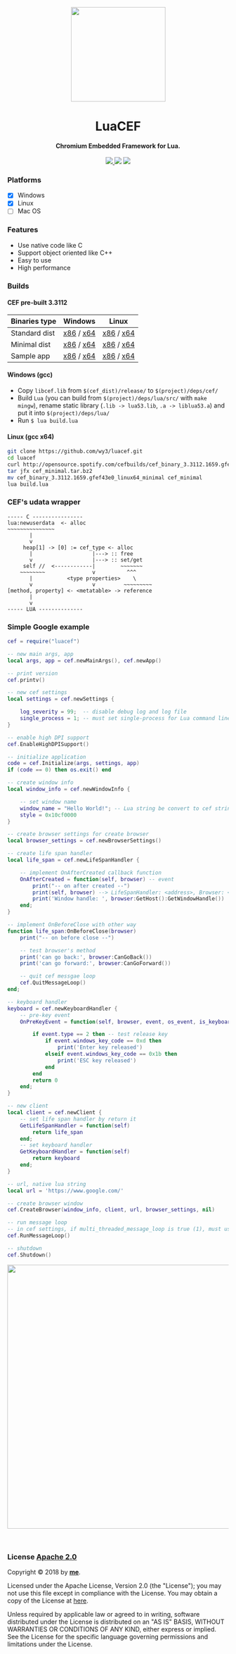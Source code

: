 <p align="center">
	<a href="https://github.com/wy3/luacef">
		<img src="https://github.com/wy3/luacef/raw/master/lcf.png" alt="" width="215px">
	</a>
	<h1 align="center"> LuaCEF </h1>
	<p align="center">
    	<strong> Chromium Embedded Framework for Lua. </strong>
	<br><br>
	<a href="https://travis-ci.org/wy3/luacef" target="_blank">
		<img src="https://travis-ci.org/wy3/luacef.svg?branch=master">
	</a>
	<img src="https://img.shields.io/badge/lua-5.1+-brightgreen.svg">
	<img src="https://img.shields.io/badge/cef-3.3112/chr60-blue.svg">
	<br>
 	</p>
</p>

### Platforms
- [x] Windows
- [x] Linux
- [ ] Mac OS

### Features
- Use native code like C
- Support object oriented like C++
- Easy to use
- High performance

### Builds

#### CEF pre-built 3.3112

 Binaries type| Windows | Linux
--|--|--
Standard dist | [x86](http://opensource.spotify.com/cefbuilds/cef_binary_3.3112.1659.gfef43e0_windows32.tar.bz2) / [x64](http://opensource.spotify.com/cefbuilds/cef_binary_3.3112.1659.gfef43e0_windows64.tar.bz2) | [x86](http://opensource.spotify.com/cefbuilds/cef_binary_3.3112.1659.gfef43e0_linux32.tar.bz2) / [x64](http://opensource.spotify.com/cefbuilds/cef_binary_3.3112.1659.gfef43e0_linux64.tar.bz2)
Minimal dist | [x86](http://opensource.spotify.com/cefbuilds/cef_binary_3.3112.1659.gfef43e0_windows32_minimal.tar.bz2) / [x64](http://opensource.spotify.com/cefbuilds/cef_binary_3.3112.1659.gfef43e0_windows64_minimal.tar.bz2) | [x86](http://opensource.spotify.com/cefbuilds/cef_binary_3.3112.1659.gfef43e0_linux32_minimal.tar.bz2) / [x64](http://opensource.spotify.com/cefbuilds/cef_binary_3.3112.1659.gfef43e0_linux64_minimal.tar.bz2)
Sample app | [x86](http://opensource.spotify.com/cefbuilds/cef_binary_3.3112.1659.gfef43e0_windows32_client.tar.bz2) / [x64](http://opensource.spotify.com/cefbuilds/cef_binary_3.3112.1659.gfef43e0_windows64_client.tar.bz2) | [x86](http://opensource.spotify.com/cefbuilds/cef_binary_3.3112.1659.gfef43e0_linux32_client.tar.bz2) / [x64](http://opensource.spotify.com/cefbuilds/cef_binary_3.3112.1659.gfef43e0_linux64_client.tar.bz2)

#### Windows (gcc)
- Copy `libcef.lib` from `$(cef_dist)/release/` to `$(project)/deps/cef/`
- Build `Lua` (you can build from `$(project)/deps/lua/src/` with `make mingw`), rename static library (`.lib -> lua53.lib`, `.a -> liblua53.a`) and put it into `$(project)/deps/lua/`
- Run `$ lua build.lua`

#### Linux (gcc x64)

```bash
git clone https://github.com/wy3/luacef.git
cd luacef
curl http://opensource.spotify.com/cefbuilds/cef_binary_3.3112.1659.gfef43e0_linux64_minimal.tar.bz2 --output cef_minimal.tar.bz2
tar jfx cef_minimal.tar.bz2
mv cef_binary_3.3112.1659.gfef43e0_linux64_minimal cef_minimal
lua build.lua
```

### CEF's udata wrapper

```
----- C ----------------
lua:newuserdata  <- alloc
~~~~~~~~~~~~~~~
       |
       v
     heap[1] -> [0] := cef_type <- alloc
       |                   |---> :: free
       v                   |---> :: set/get
     self //  <------------|        ~~~~~~~
    ~~~~~~~~               v          ^^^
       |           <type properties>    \
       v                   v         ~~~~~~~~~
[method, property] <- <metatable> -> reference
       |
       v
----- LUA --------------
```

### Simple Google example

```lua
cef = require("luacef")

-- new main args, app
local args, app = cef.newMainArgs(), cef.newApp() 

-- print version
cef.printv()

-- new cef settings
local settings = cef.newSettings {

    log_severity = 99;  -- disable debug log and log file       
    single_process = 1; -- must set single-process for Lua command line 
}

-- enable high DPI support
cef.EnableHighDPISupport()

-- initialize application
code = cef.Initialize(args, settings, app)
if (code == 0) then os.exit() end

-- create window info
local window_info = cef.newWindowInfo {

    -- set window name
    window_name = "Hello World!"; -- Lua string be convert to cef string, accept unicode
    style = 0x10cf0000
}

-- create browser settings for create browser
local browser_settings = cef.newBrowserSettings()

-- create life span handler
local life_span = cef.newLifeSpanHandler {

    -- implement OnAfterCreated callback function
    OnAfterCreated = function(self, browser) -- event
        print("-- on after created --")
        print(self, browser) --> LifeSpanHandler: <address>, Browser: <address>
        print('Window handle: ', browser:GetHost():GetWindowHandle())
    end;
}

-- implement OnBeforeClose with other way
function life_span:OnBeforeClose(browser)
    print("-- on before close --")

    -- test browser's method
    print('can go back:', browser:CanGoBack())
    print('can go forward:', browser:CanGoForward())

    -- quit cef messgae loop
    cef.QuitMessageLoop()
end;

-- keyboard handler
keyboard = cef.newKeyboardHandler {
    -- pre-key event
    OnPreKeyEvent = function(self, browser, event, os_event, is_keyboard_shortcut)

        if event.type == 2 then -- test release key
            if event.windows_key_code == 0xd then
                print('Enter key released')
            elseif event.windows_key_code == 0x1b then
                print('ESC key released')
            end
        end
        return 0
    end;
}

-- new client
local client = cef.newClient {
    -- set life span handler by return it
    GetLifeSpanHandler = function(self) 
        return life_span
    end;
    -- set keyboard handler
    GetKeyboardHandler = function(self)
        return keyboard
    end;
}

-- url, native lua string
local url = 'https://www.google.com/'

-- create browser window
cef.CreateBrowser(window_info, client, url, browser_settings, nil)

-- run message loop
-- in cef settings, if multi_threaded_message_loop is true (1), must use window message loop
cef.RunMessageLoop()

-- shutdown
cef.Shutdown()
```

<p align="center">
<img src="https://i.imgur.com/8mmTqjW.png" width="600">
</p>

<br>

### License [Apache 2.0](https://github.com/wy3/luacef/blob/master/LICENSE)

Copyright © 2018 by [__me__](https://github.com/wy3).

Licensed under the Apache License, Version 2.0 (the "License");
you may not use this file except in compliance with the License.
You may obtain a copy of the License at [here](http://www.apache.org/licenses/LICENSE-2.0).
   
Unless required by applicable law or agreed to in writing, software
distributed under the License is distributed on an "AS IS" BASIS,
WITHOUT WARRANTIES OR CONDITIONS OF ANY KIND, either express or implied.
See the License for the specific language governing permissions and
limitations under the License.
